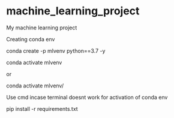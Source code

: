 # machine_learning_project
My machine learning project


Creating conda env

conda create -p mlvenv python==3.7 -y

conda activate mlvenv

or 

conda activate mlvenv/

Use cmd incase terminal doesnt work for activation of conda env

pip install -r requirements.txt